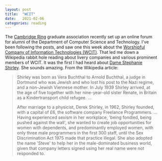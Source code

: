 ```yaml
---
layout: post
title:  "WCIT"
date:   2021-02-06
categories: reading
---
```


The [Cambridge Ring](https://www.cst.cam.ac.uk/ring) graduate association recently set up an online forum for alumni of the Department of Computer Science and Technology. I've been following the posts, and saw one this week about the [Worshipful Company of Information Technologies (WCIT)](https://en.wikipedia.org/wiki/Worshipful_Company_of_Information_Technologists). That led me down a Wikipedia rabbit hole reading about livery companies and various prominent members of WCIT. It was the first I had heard about [Dame Stephanie Shirley](https://en.wikipedia.org/wiki/Steve_Shirley). She sounds amazing. From the Wikipedia article:

> Shirley was born as Vera Buchthal to Arnold Buchthal, a judge in Dortmund who was Jewish and who lost his post to the Nazi regime, and a non-Jewish Viennese mother. In July 1939 Shirley arrived, at the age of five together with her nine-year-old sister Renate, in Britain as a Kindertransport child refugee. ...
>
> After marriage to a physicist, Derek Shirley, in 1962, Shirley founded, with a capital of £6, the software company Freelance Programmers. ... Having experienced sexism in her workplace, 'being fondled, being pushed against the wall', she wanted to create job opportunities for women with dependents, and predominantly employed women, with only three male programmers in the first 300 staff, until the Sex Discrimination Act 1975 made that practice illegal. She also adopted the name 'Steve' to help her in the male-dominated business world, given that company letters signed using her real name were not responded to.
